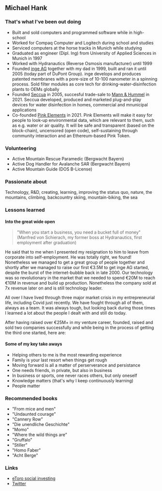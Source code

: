 ## Michael Hank

### That's what I've been out doing
- Built and sold computers and programmed software while in high-school
- Worked for Compaq Computer and Logitech during school and studies
- Serviced computers at the horse tracks in Munich while studying
- Graduated as engineer (Dipl. Ing) from University of Applied Sciences in Munich in 1997
- Worked with Hydranautics (Reverse Osmosis manufacturer) until 1999
- Founded [inge AG](https://www.inge.ag) together with my dad in 1999, built and ran it until 2005 (today part of DuPont Group). inge develops and produces patented membranes with a pore-size of 10-100 nanometer in a spinning process. Sold filter modules as core tech for drinking-water-disinfection plants to OEMs globally
- Founded [Seccua](https://www.seccua.com) in 2005, succesful trade-sale to [Mann & Hummel](https://www.mann-hummel.com) in 2021. Seccua developed, produced and marketed plug-and-play devices for water disinfection in homes, commercial and mnunicipal applications 
- Co-founded [Pink Elements](https://www.pink-elements.com) in 2021. Pink Elements will make it easy for people to look-up environmental data, which are relevant to them, such as e.g. water or air quality. It will be safe and transparent (based on the block-chain), uncensored (open code), self-sustaining through community interaction and an Ethereum-based Pink Token.

### Volunteering
- Active Mountain Rescue Paramedic (Bergwacht Bayern)
- Active Dog Handler for Avalanche SAR (Bergwacht Bayern)
- Active Mountain Guide (DOS B-License)

### Passionate about
Technology, R&D, creating, learning, improving the status quo, nature, the mountains, climbing, backcountry skiing, mountain-biking, the sea

### Lessons learned
#### Into the great wide open
>"When you start a business, you need a bucket full of money"
>(Manfred von Schierach, my former boss at Hydranautics, first employment after graduation)

He said that to me when I presented my resignation to him to leave from corporate into self-employment. He was totally right, we found! Nonetheless we managed to get a great group of people together and shortly after we managed to raise our first €3.5M to get inge AG started, despite the burst of the internet-bubble back in late 2000. Our technology was so revolutionary in the market that we needed to spend €20M to reach €10M in revenue and build up production. Nonetheless the company sold at 7x revenue later on and is still technology leader.

All over I have lived through three major market crisis in my entrepreneurial life, including Covid just recently. We have fought through all of them, always as a team. It was always tough, but looking back during those times I learned a lot about the people I dealt with and still do today.

After having raised over €25M+ in my venture career, founded, raised and sold two companies successfully and while being in the process of getting the third one started, here are: 

#### Some of my key take aways
- Helping others to me is the most rewarding experience
- Family is your last resort when things get rough
- Moving forward is all a matter of perserverance and persistance
- One needs friends, in private, but also in business
- In business or sports, one never races others, but only oneself
- Knowledge matters (that's why I keep continuously learning)
- People matter

### Recommended books
- "From mice and men"
- "Undaunted courage"
- "Cannery Row"
- "Die unendliche Geschichte"
- "Momo"
- "Where the wild things are"
- "Gruffalo"
- "Stiller"
- "Homo Faber"
- "Acht Berge"


### Links
- [eToro social investing](https://www.etoro.com/people/michha)
- [Twitter](https://twitter.com/michaelhank)

